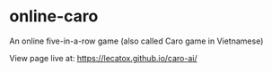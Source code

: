 # online-caro
An online five-in-a-row game (also called Caro game in Vietnamese)

View page live at: https://lecatox.github.io/caro-ai/
